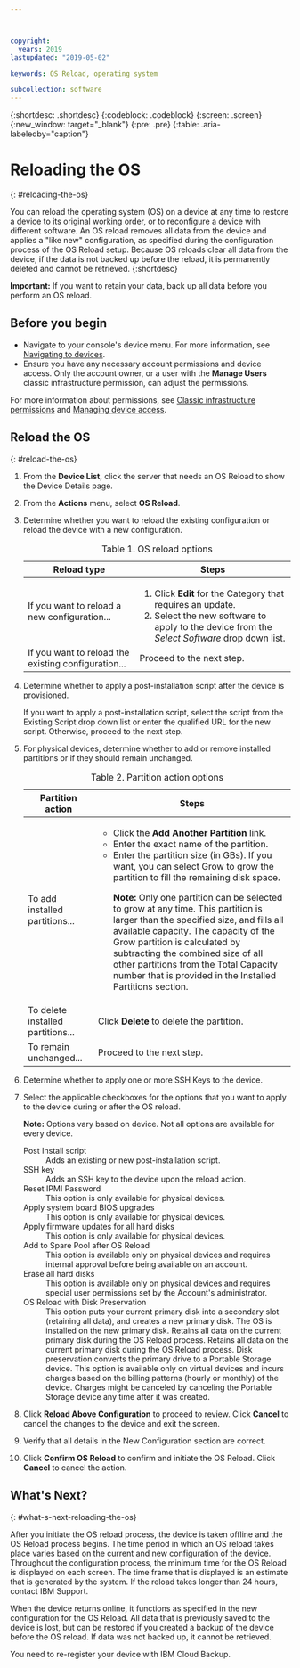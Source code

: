 ```yaml
---



copyright:
  years: 2019
lastupdated: "2019-05-02"

keywords: OS Reload, operating system

subcollection: software
---
```


{:shortdesc: .shortdesc}
{:codeblock: .codeblock}
{:screen: .screen}
{:new_window: target="_blank"}
{:pre: .pre}
{:table: .aria-labeledby="caption"}

#  Reloading the OS
{: #reloading-the-os}

You can reload the operating system (OS) on a device at any time to restore a device to its original working order, or to reconfigure a device with different software. An OS reload removes all data from the device and applies a "like new" configuration, as specified during the configuration process of the OS Reload setup. Because OS reloads clear all data from the device, if the data is not backed up before the reload, it is permanently deleted and cannot be retrieved.
{:shortdesc}

**Important:** If you want to retain your data, back up all data before you perform an OS reload.

## Before you begin
* Navigate to your console's device menu. For more information, see [Navigating to devices](/docs/infrastructure/software?topic=virtual-servers-navigating-devices).
* Ensure you have any necessary account permissions and device access. Only the account owner, or a user with the **Manage Users** classic infrastructure permission, can adjust the permissions.

For more information about permissions, see [Classic infrastructure permissions](/docs/iam?topic=iam-infrapermission#infrapermission) and [Managing device access](/docs/vsi?topic=virtual-servers-managing-device-access).

## Reload the OS
{: #reload-the-os}

1. From the **Device List**, click the server that needs an OS Reload to show the Device Details page.
2. From the **Actions** menu, select **OS Reload**.
3. Determine whether you want to reload the existing configuration or reload the device with a new configuration.

   <table>
   <CAPTION>Table 1. OS reload options</CAPTION>
   <THEAD>
   <TR>
   <th>Reload type</th>
   <th>Steps</th>
   </TR>
   </THEAD>
   <TBODY>
   <tr>
   <td>If you want to reload a new configuration...</td>
   <td>
   <ol>
   <li>Click <b>Edit</b> for the Category that requires an update.</li>
   <li>Select the new software to apply to the device from the <i>Select Software</i> drop down list.</li>
   </ol>
   </td>
   </tr>
   <tr>
   <td>If you want to reload the existing configuration...</td>
   <td>Proceed to the next step.</td>
   </tr>
   </TBODY>
   </table>

4. Determine whether to apply a post-installation script after the device is provisioned.

   If you want to apply a post-installation script, select the script from the Existing Script drop down list or enter the qualified URL for the new script.  Otherwise, proceed to the next step.

5. For physical devices, determine whether to add or remove installed partitions or if they should remain unchanged.

   <table>
   <CAPTION>Table 2. Partition action options</CAPTION>
   <THEAD>
   <TR>
   <th>Partition action</th>
   <th>Steps</th>
   </TR>
   </THEAD>
   <TBODY>
   <tr>
   <td>To add installed partitions...</td>
   <td>
   <ul>
   <li>Click the <b>Add Another Partition</b> link.</li>
   <li>Enter the exact name of the partition.</li>
   <li>Enter the partition size (in GBs). If you want, you can select Grow to grow the partition to fill the remaining disk space.
   <p><b>Note:</b> Only one partition can be selected to grow at any time. This partition is larger than the specified size, and fills all available capacity. The capacity of the Grow partition is calculated by subtracting the combined size of all other partitions from the Total Capacity number that is provided in the Installed Partitions section.</p>
   </li>
   </ul>
   </td>
   </tr>
   <tr>
   <td>To delete installed partitions...</td>
   <td>Click <b>Delete</b> to delete the partition.</td>
   </tr>
   <tr>
   <td>To remain unchanged...</td>
   <td>Proceed to the next step.</td>
   </tr>
   </TBODY>
   </table>

6. Determine whether to apply one or more SSH Keys to the device.

7. Select the applicable checkboxes for the options that you want to apply to the device during or after the OS reload.

   **Note:** Options vary based on device. Not all options are available for every device.
      <dl>
   <dt>Post Install script</dt>
   <dd>Adds an existing or new post-installation script.</dd>
   <dt>SSH key</dt>
   <dd>Adds an SSH key to the device upon the reload action. </dd>
   <dt>Reset IPMI Password</dt>
   <dd> This option is only available for physical devices. </dd>
   <dt>Apply system board BIOS upgrades</dt>
   <dd>This option is only available for physical devices. </dd>
   <dt>Apply firmware updates for all hard disks</dt>
   <dd>This option is only available for physical devices.</dd>
   <dt>Add to Spare Pool after OS Reload</dt>
   <dd>This option is available only on physical devices and requires internal approval before being available on an account.</dd>
   <dt>Erase all hard disks</dt>
   <dd> This option is available only on physical devices and requires special user permissions set by the Account's administrator.</dd>
   <dt>OS Reload with Disk Preservation</dt>
   <dd>This option puts your current primary disk into a secondary slot (retaining all data), and creates a new primary disk. The OS is installed on the new primary disk. Retains all data on the current primary disk during the OS Reload process. Retains all data on the current primary disk during the OS Reload process. Disk preservation converts the primary drive to a Portable Storage device. This option is available only on virtual devices and incurs charges based on the billing patterns (hourly or monthly) of the device. Charges might be canceled by canceling the Portable Storage device any time after it was created.</dd>
   </dl>

8. Click **Reload Above Configuration** to proceed to review. Click **Cancel** to cancel the changes to the device and exit the screen.

9. Verify that all details in the New Configuration section are correct.  

10. Click **Confirm OS Reload** to confirm and initiate the OS Reload. Click **Cancel** to cancel the action.

## What's Next?
{: #what-s-next-reloading-the-os}

After you initiate the OS reload process, the device is taken offline and the OS Reload process begins.
The time period in which an OS reload takes place varies based on the current and new configuration of the device.
Throughout the configuration process, the minimum time for the OS Reload is displayed on each screen.
The time frame that is displayed is an estimate that is generated by the system. If the reload takes longer than 24 hours, contact IBM Support.

When the device returns online, it functions as specified in the new configuration for the OS Reload. All data that is previously saved to the device is lost, but can be restored if you created a backup of the device before the OS reload. If data was not backed up, it cannot be retrieved.

You need to re-register your device with IBM Cloud Backup.
